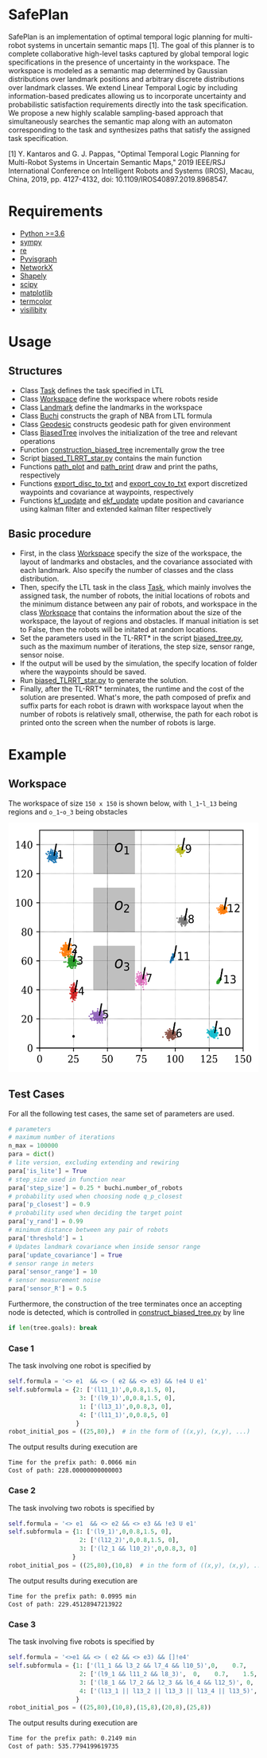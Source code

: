 # SafePlan
SafePlan is an implementation of optimal temporal logic planning for multi-robot systems in uncertain semantic maps [1].
The goal of this planner is to complete collaborative high-level tasks captured by global temporal logic specifications in the presence of uncertainty in the workspace. The workspace is modeled as a semantic map determined by Gaussian distributions over landmark positions and arbitrary  discrete distributions over landmark classes. We extend Linear Temporal Logic by including information-based predicates allowing us to incorporate uncertainty and probabilistic satisfaction requirements directly into the task specification. We propose a new highly scalable sampling-based approach that simultaneously searches the semantic map along with an automaton corresponding to the task and synthesizes paths that satisfy the assigned task specification.

[1] Y. Kantaros and G. J. Pappas, "Optimal Temporal Logic Planning for Multi-Robot Systems in Uncertain Semantic Maps," 2019 IEEE/RSJ International Conference on Intelligent Robots and Systems (IROS), Macau, China, 2019, pp. 4127-4132, doi: 10.1109/IROS40897.2019.8968547.

# Requirements
* [Python >=3.6](https://www.python.org/downloads/)
* [sympy](https://www.sympy.org/en/index.html)
* [re]()
* [Pyvisgraph](https://github.com/TaipanRex/pyvisgraph)
* [NetworkX](https://networkx.github.io)
* [Shapely](https://github.com/Toblerity/Shapely)
* [scipy](https://www.scipy.org)
* [matplotlib](https://matplotlib.org)
* [termcolor](https://pypi.org/project/termcolor/)
* [visilibity](https://github.com/tsaoyu/PyVisiLibity)

# Usage
## Structures
* Class [Task](task.py) defines the task specified in LTL
* Class [Workspace](workspace.py) define the workspace where robots reside
* Class [Landmark](workspace.py) define the landmarks in the workspace
* Class [Buchi](buchi_parse.py) constructs the graph of NBA from LTL formula
* Class [Geodesic](geodesic_path.py) constructs geodesic path for given environment
* Class [BiasedTree](biased_tree.py) involves the initialization of the tree and relevant operations
* Function [construction_biased_tree](construct_biased_tree.py) incrementally grow the tree
* Script [biased_TLRRT_star.py](biased_TLRRT_star.py) contains the main function
* Functions [path_plot](draw_picture.py) and [path_print](draw_picture.py) draw and print the paths, respectively
* Functions [export_disc_to_txt](draw_picture.py) and [export_cov_to_txt](draw_picture.py) export discretized waypoints and covariance at waypoints, respectively
* Functions [kf_update](kf.py) and [ekf_update](ekf.py) update position and cavariance using kalman filter and extended kalman filter respectively

## Basic procedure
* First, in the class [Workspace](/workspace.py) specify the size of the workspace, the layout of landmarks and obstacles, and the covariance associated with each landmark. Also specify the number of classes and the class distribution.
* Then, specify the LTL task in the class [Task](task.py), which mainly involves the assigned task, the number of robots, the initial locations of robots and the minimum distance between any pair of robots, and workspace in the class [Workspace](/workspace.py) that contains the information about the size of the workspace, the layout of regions and obstacles. If manual initiation is set to False, then the robots will be initated at random locations. 
* Set the parameters used in the TL-RRT* in the script [biased_tree.py](/biased_tree.py), such as the maximum number of iterations, the step size, sensor range, sensor noise. 
* If the output will be used by the simulation, the specify location of folder where the waypoints should be saved.
* Run [biased_TLRRT_star.py](/biased_TLRRT_star.py) to generate the solution.
* Finally, after the TL-RRT* terminates, the runtime and the cost of the solution are presented. What's more, the path composed of prefix and suffix parts for each robot is drawn with workspace layout when the number of robots is relatively small, otherwise, the path for each robot is printed onto the screen when the number of robots is large. 

# Example

## Workspace
The workspace of size `150 x 150` is shown below, with `l_1`-`l_13` being regions and `o_1`-`o_3` being obstacles
<p align="center">
<img src="img/workspace.png"  width="750" height="500">
</p>

## Test Cases
For all the following test cases, the same set of parameters are used.
```python
# parameters
# maximum number of iterations
n_max = 100000
para = dict()
# lite version, excluding extending and rewiring
para['is_lite'] = True
# step_size used in function near
para['step_size'] = 0.25 * buchi.number_of_robots
# probability used when choosing node q_p_closest
para['p_closest'] = 0.9
# probability used when deciding the target point 
para['y_rand'] = 0.99
# minimum distance between any pair of robots  
para['threshold'] = 1
# Updates landmark covariance when inside sensor range
para['update_covariance'] = True
# sensor range in meters
para['sensor_range'] = 10
# sensor measurement noise
para['sensor_R'] = 0.5
```
Furthermore, the construction of the tree terminates once an accepting node is detected, which is controlled in [construct_biased_tree.py](construct_biased_tree.py) by line
```python
if len(tree.goals): break
```
### Case 1
The task involving one robot is specified by 
```python
self.formula = '<> e1  && <> ( e2 && <> e3) && !e4 U e1' 
self.subformula = {2: ['(l11_1)',0,0.8,1.5, 0],
                    3: ['(l9_1)',0,0.8,1.5, 0], 
                    1: ['(l13_1)',0,0.8,3, 0], 
                    4: ['(l11_1)',0,0.8,5, 0]
                   }
robot_initial_pos = ((25,80),)  # in the form of ((x,y), (x,y), ...)    
```
The output results during execution are
```
Time for the prefix path: 0.0066 min
Cost of path: 228.00000000000003
```

### Case 2
The task involving two robots is specified by 
```python
self.formula = '<> e1  && <> e2 && <> e3 && !e3 U e1' 
self.subformula = {1: ['(l9_1)',0,0.8,1.5, 0],
                    2: ['(l12_2)',0,0.8,1.5, 0], 
                    3: ['(l2_1 && l10_2)',0,0.8,3, 0]
                  }
robot_initial_pos = ((25,80),(10,8)  # in the form of ((x,y), (x,y), ...)    
```
The output results during execution are
```
Time for the prefix path: 0.0995 min
Cost of path: 229.45128947213922
```

### Case 3
The task involving five robots is specified by 
```python
self.formula = '<>e1 && <> ( e2 && <> e3) && []!e4'
self.subformula = {1: ['(l1_1 && l3_2 && l7_4 && l10_5)',0,    0.7,    1.5, 0],
                    2: ['(l9_1 && l11_2 && l8_3)',  0,    0.7,    1.5,  0],
                    3: ['(l8_1 && l7_2 && l2_3 && l6_4 && l12_5)', 0,    0.7,   1.5,  0],
                    4: ['(l13_1 || l13_2 || l13_3 || l13_4 || l13_5)', 0,    0.7,    5,  0]
                   }
robot_initial_pos = ((25,80),(10,8),(15,8),(20,8),(25,8))
```
The output results during execution are
```
Time for the prefix path: 0.2149 min
Cost of path: 535.7794199619735
```

